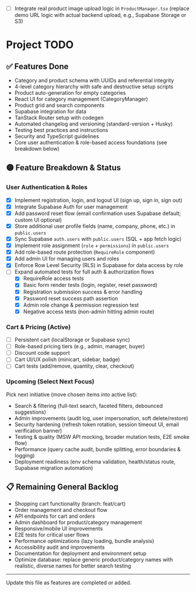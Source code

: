 - [ ] Integrate real product image upload logic in `ProductManager.tsx` (replace demo URL logic with actual backend upload, e.g., Supabase Storage or S3)

# Project TODO

## ✅ Features Done

- Category and product schema with UUIDs and referential integrity
- 4-level category hierarchy with safe and destructive setup scripts
- Product auto-generation for empty categories
- React UI for category management (CategoryManager)
- Product grid and search components
- Supabase integration for data
- TanStack Router setup with codegen
- Automated changelog and versioning (standard-version + Husky)
- Testing best practices and instructions
- Security and TypeScript guidelines
- Core user authentication & role-based access foundations (see breakdown below)

## 🟡 Feature Breakdown & Status

### User Authentication & Roles

- [x] Implement registration, login, and logout UI (sign up, sign in, sign out)
- [x] Integrate Supabase Auth for user management
- [x] Add password reset flow (email confirmation uses Supabase default; custom UI optional)
- [x] Store additional user profile fields (name, company, phone, etc.) in `public.users`
- [x] Sync Supabase `auth.users` with `public.users` (SQL + app fetch logic)
- [x] Implement role assignment (`role` + `permissions`) in `public.users`
- [x] Add role-based route protection (`RequireRole` component)
- [x] Add admin UI for managing users and roles
- [x] Enforce Row Level Security (RLS) in Supabase for data access by role
- [ ] Expand automated tests for full auth & authorization flows
  - [x] RequireRole access tests
  - [x] Basic form render tests (login, register, reset password)
  - [x] Registration submission success & error handling
  - [x] Password reset success path assertion
  - [x] Admin role change & permission regression test
  - [x] Negative access tests (non-admin hitting admin route)

### Cart & Pricing (Active)

- [ ] Persistent cart (localStorage or Supabase sync)
- [ ] Role-based pricing tiers (e.g., admin, manager, buyer)
- [ ] Discount code support
- [ ] Cart UI/UX polish (minicart, sidebar, badge)
- [ ] Cart tests (add/remove, quantity, clear, checkout)

### Upcoming (Select Next Focus)

Pick next initiative (move chosen items into active list):

- Search & filtering (full-text search, faceted filters, debounced suggestions)
- Admin improvements (audit log, user impersonation, soft delete/restore)
- Security hardening (refresh token rotation, session timeout UI, email verification banner)
- Testing & quality (MSW API mocking, broader mutation tests, E2E smoke flow)
- Performance (query cache audit, bundle splitting, error boundaries & logging)
- Deployment readiness (env schema validation, health/status route, Supabase migration automation)

## 📋 Remaining General Backlog

- Shopping cart functionality (branch: feat/cart)
- Order management and checkout flow
- API endpoints for cart and orders
- Admin dashboard for product/category management
- Responsive/mobile UI improvements
- E2E tests for critical user flows
- Performance optimizations (lazy loading, bundle analysis)
- Accessibility audit and improvements
- Documentation for deployment and environment setup
- Optimize database: replace generic product/category names with realistic, diverse names for better search testing

---

Update this file as features are completed or added.
